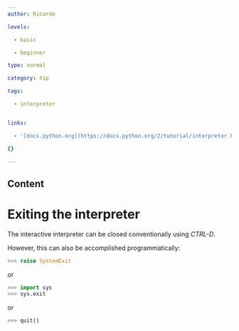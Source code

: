 ```yaml
---
author: Ricardo

levels:

  - basic

  - beginner

type: normal

category: tip

tags:

  - interpreter


links:

  - '[docs.python.org](https://docs.python.org/2/tutorial/interpreter.html){website}'

{}

---
```

## Content
# Exiting the interpreter

The interactive interpreter can be closed conventionally using _CTRL-D_. 

However, this can also be accomplished programmatically:

```python 
>>> raise SystemExit
```

or

```python 
>>> import sys
>>> sys.exit
```

or

```python
>>> quit()
```

